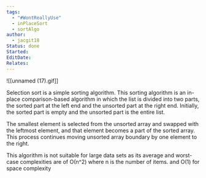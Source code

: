 ```yaml
---
tags:
  - "#WontReallyUse"
  - inPlaceSort
  - sortAlgo
author:
  - jacgit18
Status: done
Started: 
EditDate: 
Relates:
---
```


![[unnamed (17).gif]]

Selection sort is a simple sorting algorithm. This sorting algorithm is an in-place comparison-based algorithm in which the list is divided into two parts, the sorted part at the left end and the unsorted part at the right end. Initially, the sorted part is empty and the unsorted part is the entire list.  
  
The smallest element is selected from the unsorted array and swapped with the leftmost element, and that element becomes a part of the sorted array. This process continues moving unsorted array boundary by one element to the right.  
  
This algorithm is not suitable for large data sets as its average and worst-case complexities are of Ο(n^2) where n is the number of items. and O(1) for space complexity